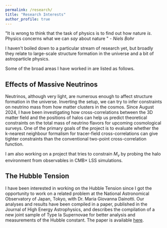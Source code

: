 ```yaml
---
permalink: /research/
title: "Research Interests"
author_profile: true
---
```

"It is wrong to think that the task of physics is to find out how nature *is*. Physics concerns what we can *say* about nature " - *Niels Bohr*

I haven't boiled down to a particular stream of research yet, but broadly they relate to large-scale structure formation in the universe and a bit of astroparticle physics.

Some of the broad areas I have worked in are listed as follows.

## Effects of Massive Neutrinos 

Neutrinos, although very light, are numerous enough to affect structure formation in the universe. Inverting the setup, we can try to infer constraints on neutrino mass from how matter clusters in the cosmos. Since August 2024, I have been investigating how cross-correlations between the 3D matter field and the positions of halos can help us predict theoretical constraints on the total mass of neutrino flavors for upcoming cosmological surveys. One of the primary goals of the project is to evaluate whether the k-nearest neighbour formalism for tracer-field cross-correlations can give tighter constraints than the conventional two-point cross-correlation function.

I am also working on a project that tries to constrain $M_\nu$ by probing the halo environment from observables in CMB$\times$ LSS simulations.
## The Hubble Tension

I have been interested in working on the Hubble Tension since I got the opportunity to work on a related problem at the National Astronomical Observatory of Japan, Tokyo, with Dr. Maria Giovanna Dainotti. Our analyses and results have been compiled in a paper, published in the Journal of High Energy Astrophysics, and describes the compilation of a new joint sample of Type Ia Supernovae for better analysis and measurements of the Hubble constant. The paper is available [here](https://www.sciencedirect.com/science/article/pii/S2214404825000862). 































